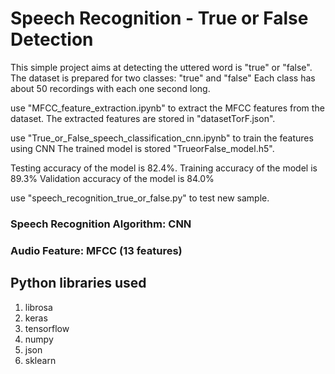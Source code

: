 # Speech Recognition - True or False Detection

This simple project aims at detecting the uttered word is "true" or "false".
The dataset is prepared for two classes: "true" and "false"
Each class has about 50 recordings with each one second long.

use "MFCC_feature_extraction.ipynb" to extract the MFCC features from the dataset.
The extracted features are stored in "datasetTorF.json".

use "True_or_False_speech_classification_cnn.ipynb" to train the features using CNN
The trained model is stored "TrueorFalse_model.h5".

Testing accuracy of the model is 82.4%.
Training accuracy of the model is 89.3%
Validation accuracy of the model is 84.0%

use "speech_recognition_true_or_false.py" to test new sample.
 
### Speech Recognition Algorithm: CNN
### Audio Feature: MFCC (13 features)

## Python libraries used
1. librosa
2. keras
3. tensorflow
4. numpy
5. json
6. sklearn

